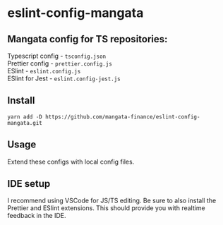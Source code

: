 # eslint-config-mangata

## Mangata config for TS repositories:

Typescript config - `tsconfig.json`\
Prettier config - `prettier.config.js`\
ESlint - `eslint.config.js`\
ESlint for Jest - `eslint.config-jest.js`


## Install
`yarn add -D https://github.com/mangata-finance/eslint-config-mangata.git`

## Usage

Extend these configs with local config files.

## IDE setup

I recommend using VSCode for JS/TS editing. Be sure to also install the Prettier and ESlint extensions. This should provide you with realtime feedback in the IDE.
